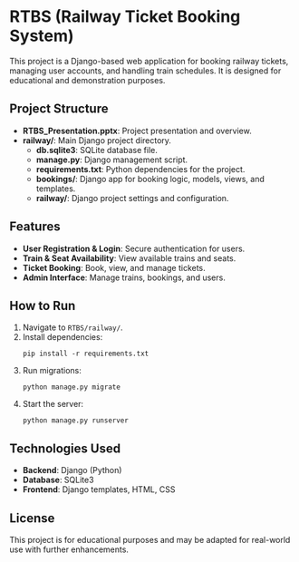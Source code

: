 # RTBS (Railway Ticket Booking System)

This project is a Django-based web application for booking railway tickets, managing user accounts, and handling train schedules. It is designed for educational and demonstration purposes.

## Project Structure

- **RTBS_Presentation.pptx**: Project presentation and overview.
- **railway/**: Main Django project directory.
  - **db.sqlite3**: SQLite database file.
  - **manage.py**: Django management script.
  - **requirements.txt**: Python dependencies for the project.
  - **bookings/**: Django app for booking logic, models, views, and templates.
  - **railway/**: Django project settings and configuration.

## Features

- **User Registration & Login**: Secure authentication for users.
- **Train & Seat Availability**: View available trains and seats.
- **Ticket Booking**: Book, view, and manage tickets.
- **Admin Interface**: Manage trains, bookings, and users.

## How to Run

1. Navigate to `RTBS/railway/`.
2. Install dependencies:
   ```
   pip install -r requirements.txt
   ```
3. Run migrations:
   ```
   python manage.py migrate
   ```
4. Start the server:
   ```
   python manage.py runserver
   ```

## Technologies Used

- **Backend**: Django (Python)
- **Database**: SQLite3
- **Frontend**: Django templates, HTML, CSS

## License

This project is for educational purposes and may be adapted for real-world use with further enhancements.
